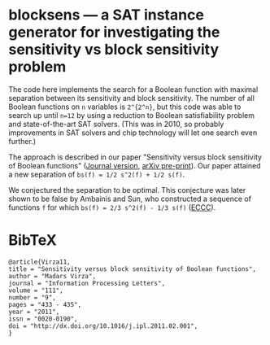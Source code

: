 blocksens — a SAT instance generator for investigating the sensitivity vs block sensitivity problem
===================================================================================================

The code here implements the search for a Boolean function with maximal separation between its sensitivity and block sensitivity. The number of all Boolean functions on `n` variables is `2^{2^n}`, but this code was able to search up until `n=12` by using a reduction to Boolean satisfiability problem and state-of-the-art SAT solvers. (This was in 2010, so probably improvements in SAT solvers and chip technology will let one search even further.)

The approach is described in our paper "Sensitivity versus block sensitivity of Boolean functions" ([Journal version](http://dx.doi.org/10.1016/j.ipl.2011.02.001), [arXiv pre-print](http://arxiv.org/abs/1008.0521)). Our paper attained a new separation of `bs(f) = 1/2 s^2(f) + 1/2 s(f)`.

We conjectured the separation to be optimal. This conjecture was later shown to be false by Ambainis and Sun, who constructed a sequence of functions `f` for which `bs(f) = 2/3 s^2(f) - 1/3 s(f)` ([ECCC](http://eccc.hpi-web.de/report/2011/116/)).

BibTeX
======
```
@article{Virza11,
title = "Sensitivity versus block sensitivity of Boolean functions",
author = "Madars Virza",
journal = "Information Processing Letters",
volume = "111",
number = "9",
pages = "433 - 435",
year = "2011",
issn = "0020-0190",
doi = "http://dx.doi.org/10.1016/j.ipl.2011.02.001",
}
```
